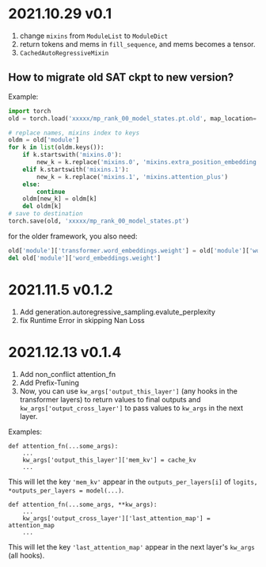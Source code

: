 # 2021.10.29 v0.1
1. change `mixins` from `ModuleList` to `ModuleDict`
2. return tokens and mems in `fill_sequence`, and mems becomes a tensor.
3. `CachedAutoRegressiveMixin`
## How to migrate old SAT ckpt to new version?
Example:
```python
import torch
old = torch.load('xxxxx/mp_rank_00_model_states.pt.old', map_location='cpu')

# replace names, mixins index to keys
oldm = old['module']
for k in list(oldm.keys()):
    if k.startswith('mixins.0'):
        new_k = k.replace('mixins.0', 'mixins.extra_position_embedding')
    elif k.startswith('mixins.1'):
        new_k = k.replace('mixins.1', 'mixins.attention_plus')
    else:
        continue
    oldm[new_k] = oldm[k]
    del oldm[k]
# save to destination    
torch.save(old, 'xxxxx/mp_rank_00_model_states.pt')

```
for the older framework, you also need:
```python
old['module']['transformer.word_embeddings.weight'] = old['module']['word_embeddings.weight']
del old['module']['word_embeddings.weight']
```
# 2021.11.5 v0.1.2
1. Add generation.autoregressive_sampling.evalute_perplexity
2. fix Runtime Error in skipping Nan Loss

# 2021.12.13 v0.1.4
1. Add non_conflict attention_fn
2. Add Prefix-Tuning
3. Now, you can use `kw_args['output_this_layer']` (any hooks in the transformer layers) to return values to final outputs and `kw_args['output_cross_layer']` to pass values to `kw_args` in the next layer.

Examples:
```
def attention_fn(...some_args):
    ...
    kw_args['output_this_layer']['mem_kv'] = cache_kv
    ...
```
This will let the key `'mem_kv'` appear in the `outputs_per_layers[i]` of `logits, *outputs_per_layers = model(...)`. 

```
def attention_fn(...some_args, **kw_args):
    ...
    kw_args['output_cross_layer']['last_attention_map'] = attention_map
    ...
```
This will let the key `'last_attention_map'` appear in the next layer's `kw_args` (all hooks). 

